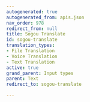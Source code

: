 ```yaml
---
autogenerated: true
autogenerated_from: apis.json
nav_order: 978
redirect_from: null
title: Sogou Translate
id: sogou-translate
translation_types:
- File Translation
- Voice Translation
- Text Translation
active: true
grand_parent: Input types
parent: Text
redirect_to: sogou-translate

---
```


